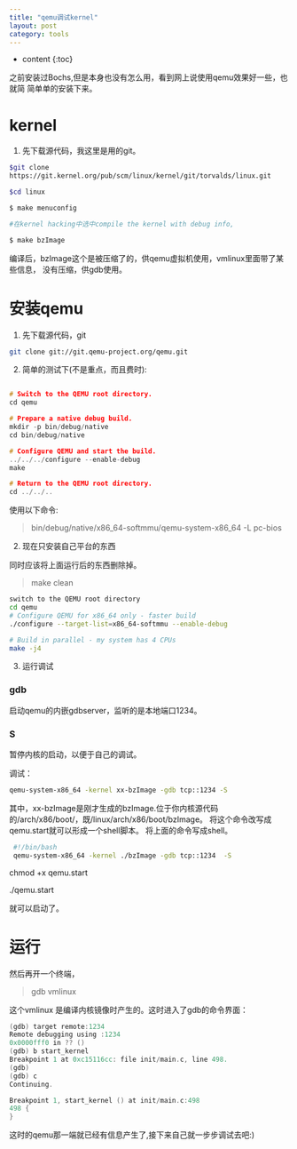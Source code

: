 ```yaml
---
title: "qemu调试kernel"
layout: post
category: tools
---
```


* content
{:toc}

之前安装过Bochs,但是本身也没有怎么用，看到网上说使用qemu效果好一些，也就简
简单单的安装下来。

# kernel

1. 先下载源代码，我这里是用的git。

```bash
$git clone
https://git.kernel.org/pub/scm/linux/kernel/git/torvalds/linux.git

$cd linux

$ make menuconfig

#在kernel hacking中选中compile the kernel with debug info,

$ make bzImage

```

编译后，bzImage这个是被压缩了的，供qemu虚拟机使用，vmlinux里面带了某些信息，
没有压缩，供gdb使用。

# 安装qemu

1. 先下载源代码，git

```bash
git clone git://git.qemu-project.org/qemu.git

```

2. 简单的测试下(不是重点，而且费时):

```c

# Switch to the QEMU root directory.
cd qemu

# Prepare a native debug build.
mkdir -p bin/debug/native
cd bin/debug/native

# Configure QEMU and start the build.
../../../configure --enable-debug
make

# Return to the QEMU root directory.
cd ../../..

```
使用以下命令:

>bin/debug/native/x86_64-softmmu/qemu-system-x86_64 -L pc-bios

2. 现在只安装自己平台的东西

同时应该将上面运行后的东西删除掉。

>make clean


```bash
switch to the QEMU root directory
cd qemu
# Configure QEMU for x86_64 only - faster build
./configure --target-list=x86_64-softmmu --enable-debug

# Build in parallel - my system has 4 CPUs
make -j4
```

3. 运行调试



### gdb
启动qemu的内嵌gdbserver，监听的是本地端口1234。

### S
暂停内核的启动，以便于自己的调试。

调试：

```bash
qemu-system-x86_64 -kernel xx-bzImage -gdb tcp::1234 -S
```
其中，xx-bzImage是刚才生成的bzImage.位于你内核源代码的/arch/x86/boot/，既/linux/arch/x86/boot/bzImage。
将这个命令改写成qemu.start就可以形成一个shell脚本。
将上面的命令写成shell。

```bash
 #!/bin/bash
 qemu-system-x86_64 -kernel ./bzImage -gdb tcp::1234  -S
```

chmod +x qemu.start


./qemu.start

就可以启动了。

# 运行
然后再开一个终端，

> gdb vmlinux

这个vmlinux 是编译内核镜像时产生的。这时进入了gdb的命令界面：

```c
(gdb) target remote:1234
Remote debugging using :1234
0x0000fff0 in ?? ()
(gdb) b start_kernel
Breakpoint 1 at 0xc15116cc: file init/main.c, line 498.
(gdb)
(gdb) c
Continuing.

Breakpoint 1, start_kernel () at init/main.c:498
498	{
}
```
这时的qemu那一端就已经有信息产生了,接下来自己就一步步调试去吧:)




